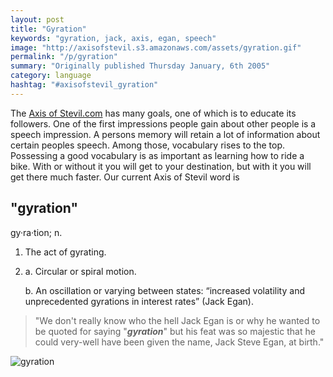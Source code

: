 ```yaml
---
layout: post
title: "Gyration"
keywords: "gyration, jack, axis, egan, speech"
image: "http://axisofstevil.s3.amazonaws.com/assets/gyration.gif"
permalink: "/p/gyration"
summary: "Originally published Thursday January, 6th 2005"
category: language
hashtag: "#axisofstevil_gyration"
---
```


[id_1]: http://axisofstevil.s3.amazonaws.com/assets/gyration.gif "gyration"
The [Axis of Stevil.com](/ "Axis of Stevil.com") has many goals, one of which is to educate its followers. One of the first impressions people gain about other people is a speech impression. A persons memory will retain a lot of information about certain peoples speech. Among those, vocabulary rises to the top. Possessing a good vocabulary is as important as learning how to ride a bike. With or without it you will get to your destination, but with it you will get there much faster. Our current Axis of Stevil word is

## "gyration" ##

gy·ra·tion; n.

1. The act of gyrating.
2. a. Circular or spiral motion.

   b. An oscillation or varying between states: “increased volatility and unprecedented gyrations in interest rates” (Jack Egan).

> "We don't really know who the hell Jack Egan is or why he wanted to be quoted for saying "***gyration***" but his feat was so majestic that he could very-well have been given the name, Jack Steve Egan, at birth."

![gyration][id_1]
